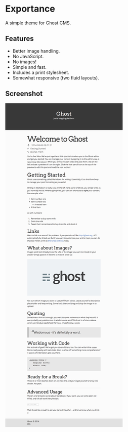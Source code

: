 # Exportance

A simple theme for Ghost CMS.

## Features
* Better image handling.
* No JavaScript.
* No images!
* Simple and fast.
* Includes a print stylesheet.
* Somewhat responsive (two fluid layouts).

## Screenshot

![Exportance](assets/images/screenshot.png)